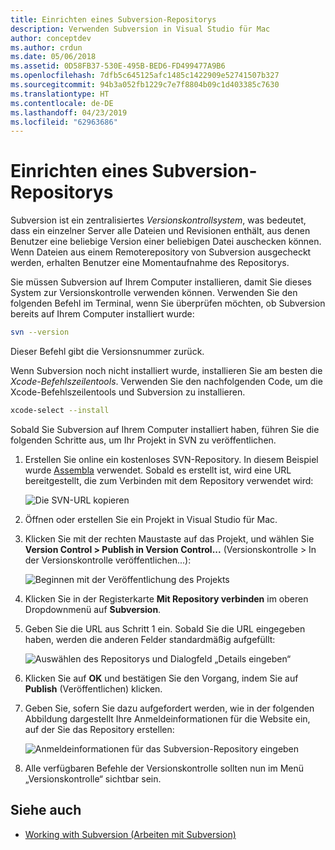 ```yaml
---
title: Einrichten eines Subversion-Repositorys
description: Verwenden Subversion in Visual Studio für Mac
author: conceptdev
ms.author: crdun
ms.date: 05/06/2018
ms.assetid: 0D58FB37-530E-495B-BED6-FD499477A9B6
ms.openlocfilehash: 7dfb5c645125afc1485c1422909e52741507b327
ms.sourcegitcommit: 94b3a052fb1229c7e7f8804b09c1d403385c7630
ms.translationtype: HT
ms.contentlocale: de-DE
ms.lasthandoff: 04/23/2019
ms.locfileid: "62963686"
---
```

# <a name="set-up-a-subversion-repository"></a>Einrichten eines Subversion-Repositorys

Subversion ist ein zentralisiertes _Versionskontrollsystem_, was bedeutet, dass ein einzelner Server alle Dateien und Revisionen enthält, aus denen Benutzer eine beliebige Version einer beliebigen Datei auschecken können. Wenn Dateien aus einem Remoterepository von Subversion ausgecheckt werden, erhalten Benutzer eine Momentaufnahme des Repositorys.

Sie müssen Subversion auf Ihrem Computer installieren, damit Sie dieses System zur Versionskontrolle verwenden können. Verwenden Sie den folgenden Befehl im Terminal, wenn Sie überprüfen möchten, ob Subversion bereits auf Ihrem Computer installiert wurde:

```bash
svn --version
```

Dieser Befehl gibt die Versionsnummer zurück.

Wenn Subversion noch nicht installiert wurde, installieren Sie am besten die _Xcode-Befehlszeilentools_. Verwenden Sie den nachfolgenden Code, um die Xcode-Befehlszeilentools und Subversion zu installieren.

```bash
xcode-select --install
```

Sobald Sie Subversion auf Ihrem Computer installiert haben, führen Sie die folgenden Schritte aus, um Ihr Projekt in SVN zu veröffentlichen.

1. Erstellen Sie online ein kostenloses SVN-Repository. In diesem Beispiel wurde [Assembla](https://app.assembla.com/) verwendet. Sobald es erstellt ist, wird eine URL bereitgestellt, die zum Verbinden mit dem Repository verwendet wird:

    ![Die SVN-URL kopieren](media/version-control-subversion1-sml.png)

2. Öffnen oder erstellen Sie ein Projekt in Visual Studio für Mac.

3. Klicken Sie mit der rechten Maustaste auf das Projekt, und wählen Sie **Version Control > Publish in Version Control...** (Versionskontrolle > In der Versionskontrolle veröffentlichen...):

    ![Beginnen mit der Veröffentlichung des Projekts](media/version-control-subversion2.png)

4. Klicken Sie in der Registerkarte **Mit Repository verbinden** im oberen Dropdownmenü auf **Subversion**.

5. Geben Sie die URL aus Schritt 1 ein. Sobald Sie die URL eingegeben haben, werden die anderen Felder standardmäßig aufgefüllt:

    ![Auswählen des Repositorys und Dialogfeld „Details eingeben“](media/version-control-subversion3.png)

7. Klicken Sie auf **OK** und bestätigen Sie den Vorgang, indem Sie auf **Publish** (Veröffentlichen) klicken.

7. Geben Sie, sofern Sie dazu aufgefordert werden, wie in der folgenden Abbildung dargestellt Ihre Anmeldeinformationen für die Website ein, auf der Sie das Repository erstellen:

    ![Anmeldeinformationen für das Subversion-Repository eingeben](media/version-control-subversion5.png)

8. Alle verfügbaren Befehle der Versionskontrolle sollten nun im Menü „Versionskontrolle“ sichtbar sein.

## <a name="see-also"></a>Siehe auch

- [Working with Subversion (Arbeiten mit Subversion)](working-with-subversion.md)